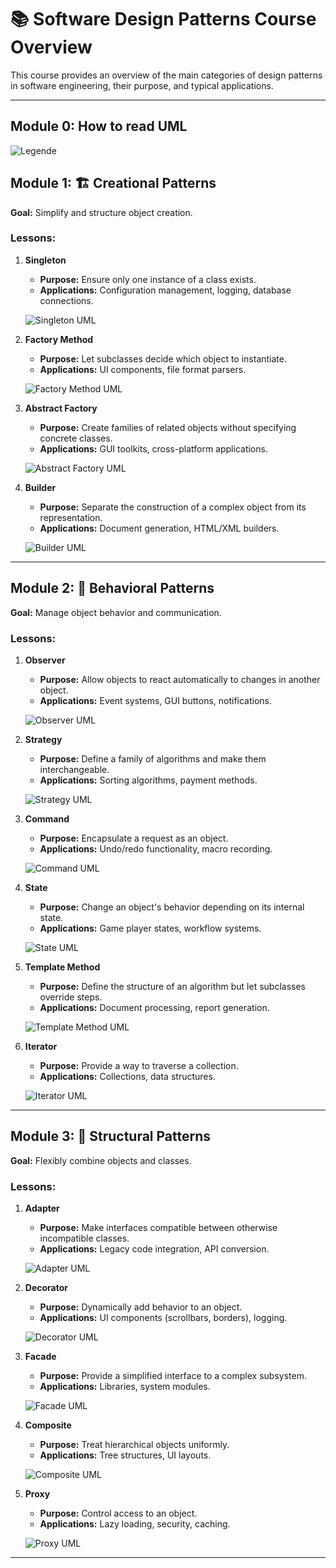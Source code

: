# 📚 Software Design Patterns Course Overview

This course provides an overview of the main categories of design patterns in software engineering, their purpose, and typical applications.

---
## Module 0: How to read UML

![Legende](Puml/legend.png)



## Module 1: 🏗️ Creational Patterns
**Goal:** Simplify and structure object creation.

### Lessons:

1. **Singleton**
   - **Purpose:** Ensure only one instance of a class exists.
   - **Applications:** Configuration management, logging, database connections.
   
   ![Singleton UML](Puml/Creational/Singleton.png)


2. **Factory Method**
   - **Purpose:** Let subclasses decide which object to instantiate.
   - **Applications:** UI components, file format parsers.
   
   ![Factory Method UML](Puml/Creational/FactoryMethod.png)


3. **Abstract Factory**
   - **Purpose:** Create families of related objects without specifying concrete classes.
   - **Applications:** GUI toolkits, cross-platform applications.
   
   ![Abstract Factory UML](Puml/Creational/AbstractFactory.png)


4. **Builder**
   - **Purpose:** Separate the construction of a complex object from its representation.
   - **Applications:** Document generation, HTML/XML builders.
   
   ![Builder UML](Puml/Creational/Builder.png)

---

## Module 2: 🤝 Behavioral Patterns
**Goal:** Manage object behavior and communication.

### Lessons:

1. **Observer**
   - **Purpose:** Allow objects to react automatically to changes in another object.
   - **Applications:** Event systems, GUI buttons, notifications.
   
   ![Observer UML](Puml/Behavioral/Observer.png)


2. **Strategy**
   - **Purpose:** Define a family of algorithms and make them interchangeable.
   - **Applications:** Sorting algorithms, payment methods.
   
   ![Strategy UML](Puml/Behavioral/Strategy.png)


3. **Command**
   - **Purpose:** Encapsulate a request as an object.
   - **Applications:** Undo/redo functionality, macro recording.
   
   ![Command UML](Puml/Behavioral/Command.png)


4. **State**
   - **Purpose:** Change an object's behavior depending on its internal state.
   - **Applications:** Game player states, workflow systems.
   
   ![State UML](Puml/Behavioral/State.png)


5. **Template Method**
   - **Purpose:** Define the structure of an algorithm but let subclasses override steps.
   - **Applications:** Document processing, report generation.
   
   ![Template Method UML](Puml/Behavioral/TemplateMethod.png)


6. **Iterator**
   - **Purpose:** Provide a way to traverse a collection.
   - **Applications:** Collections, data structures.
   
   ![Iterator UML](Puml/Behavioral/Iterator.png)

---

## Module 3: 🧩 Structural Patterns
**Goal:** Flexibly combine objects and classes.

### Lessons:

1. **Adapter**
   - **Purpose:** Make interfaces compatible between otherwise incompatible classes.
   - **Applications:** Legacy code integration, API conversion.
   
   ![Adapter UML](Puml/Structural/Adapter.png)


2. **Decorator**
   - **Purpose:** Dynamically add behavior to an object.
   - **Applications:** UI components (scrollbars, borders), logging.
   
   ![Decorator UML](Puml/Structural/Decorator.png)


3. **Facade**
   - **Purpose:** Provide a simplified interface to a complex subsystem.
   - **Applications:** Libraries, system modules.
   
   ![Facade UML](Puml/Structural/Facade.png)


4. **Composite**
   - **Purpose:** Treat hierarchical objects uniformly.
   - **Applications:** Tree structures, UI layouts.
   
   ![Composite UML](Puml/Structural/Composite.png)


5. **Proxy**
   - **Purpose:** Control access to an object.
   - **Applications:** Lazy loading, security, caching.
   
   ![Proxy UML](Puml/Structural/Proxy.png)

---
